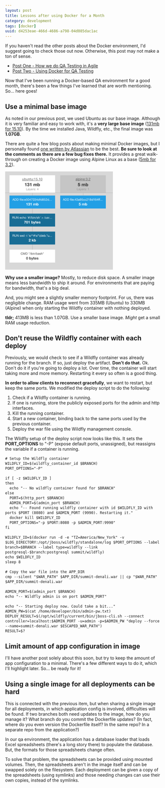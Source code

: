 ```yaml
---
layout: post
title: Lessons after using Docker for a Month 
category: development
tags: [docker]
uuid: d4253eae-466d-4686-a798-04d085dac1ac
---
```


<div class="alert alert-info">
  If you haven't read the other posts about the Docker environment, I'd suggest going to check those out now. Otherwise, this post may not make a ton of sense.

  <ul>
    <li><a href="/2015/10/how-we-do-qa-testing-in-agile">Post One - How we do QA Testing in
 Agile</a></li>
    <li><a href="/2015/10/using-docker-for-qa-testing">Post Two - Using Docker for QA Testing</a></li>
  </ul>
</div>

Now that I've been running a Docker-based QA environment for a good month, there's been a few things I've learned that are worth mentioning.  So... here goes!

<!--more-->


## Use a minimal base image

As noted in our previous post, we used Ubuntu as our base image.  Although it is very familiar and easy to work with, it's a **very large base image** ([131mb for 15.10](https://imagelayers.io/?images=ubuntu:15.10)).  By the time we installed Java, Wildfly, etc., the final image was **1.07GB**.

There are quite a few blog posts about making minimal Docker images, but I personally found [one written by Atlassian](https://developer.atlassian.com/blog/2015/08/minimal-java-docker-containers/) to be the best.  **Be sure to look at the comments as there are a few bug fixes there.** It provides a great walk-through on creating a Docker image using Alpine Linux as a base ([5mb for 3.2](https://imagelayers.io/?images=alpine:3.2)).

<div class="text-center">
  <a href="https://imagelayers.io/?images=ubuntu:15.10,alpine:3.2"><img style="width:350px;" src="/images/ubuntu_vs_alpine_docker_imagesizes.png" alt="Image size comparison - Ubuntu vs Alpine" /></a>
</div>

**Why use a smaller image?** Mostly, to reduce disk space. A smaller image means less bandwidth to ship it around. For environments that are paying for bandwidth, that's a big deal.

And, you might see a slightly smaller memory footprint. For us, there was negligible change.  RAM usage went from 335MB (Ubuntu) to 330MB (Alpine) when only starting the Wildfly container with nothing deployed.

**tldr;** 413MB is less than 1.07GB. Use a smaller base image. _Might_ get a small RAM usage reduction.


## Don't reuse the Wildfly container with each deploy

Previously, we would check to see if a Wildfly container was already running for the branch. If so, just deploy the artifact. **Don't do that.** Ok. Don't do it if you're going to deploy a lot.  Over time, the container will start taking more and more memory.  Restarting it every so often is a good thing.

**In order to allow clients to reconnect gracefully**, we want to restart, but keep the same ports. We modified the deploy script to do the following:

1. Check if a Wildfly container is running.
2. If one is running, store the publicly exposed ports for the admin and http interfaces.
3. Kill the running container.
4. Start a new container, binding back to the same ports used by the previous container.
5. Deploy the war file using the Wildfly management console.


The Wildfly setup of the deploy script now looks like this.  It sets the **PORT_OPTIONS** to "-P" (expose default ports, unassigned), but reassigns the variable if a container is running.

<pre class="no-wrap"><code class="bash"># Setup the Wildfly container
WILDFLY_ID=$(wildfly_container_id $BRANCH)
PORT_OPTIONS="-P"

if [ -z $WILDFLY_ID ]
then
  echo "-- No wildfly container found for $BRANCH"  
else
  PORT=$(http_port $BRANCH)
  ADMIN_PORT=$(admin_port $BRANCH)
  echo "-- Found running wildfly container with id $WILDFLY_ID with ports $PORT (8080) and $ADMIN_PORT (9990). Restarting it."
  docker kill $WILDFLY_ID
  PORT_OPTIONS="-p $PORT:8080 -p $ADMIN_PORT:9990"
fi

WILDFLY_ID=$(docker run -d -e "TZ=America/New_York" -v $LOG_DIRECTORY:/opt/jboss/wildfly/standalone/log $PORT_OPTIONS --label branch=$BRANCH --label type=wildfly --link postgresql-$branch:postgresql summit/wildfly)
echo $WILDFLY_ID
sleep 8

# Copy the war file into the APP_DIR
cmp --silent "$WAR_PATH" $APP_DIR/summit-denali.war || cp "$WAR_PATH" $APP_DIR/summit-denali.war

ADMIN_PORT=$(admin_port $BRANCH)
echo "-- Wildfly admin is on port $ADMIN_PORT"

echo "-- Starting deploy now. Could take a bit..."
ADMIN_PW=$(cat /home/developer/bin/admin-pw.txt)
DEPLOY_RESULT=$(/opt/wildfly/current/bin/jboss-cli.sh --connect controller=localhost:$ADMIN_PORT -u=admin -p=$ADMIN_PW "deploy --force --name=summit-denali.war $ESCAPED_WAR_PATH")
RESULT=$?
</code></pre>


## Limit amount of app configuration in image

I'll have another post solely about this soon, but try to keep the amount of app configuration to a minimal.  There's a few different ways to do it, which I'll highlight later. So... be ready for it!


## Using a single image for all deployments can be hard

This is connected with the previous item, but when sharing a single image for all deployments, in which application config is involved, difficulties will be found.  If two branches both need updates to the image, how do you manage it?  What branch do you commit the Dockerfile updates? (In fact, where do you even version the Dockerfile itself? In the same repo? In a separate repo from the application?)

In our qa environment, the application has a database loader that loads Excel spreadsheets (there's a long story there) to populate the database. But, the formats for those spreadsheets change often.  

To solve that problem, the spreadsheets can be provided using mounted volumes. Then, the spreadsheets aren't in the image itself and can be swapped solely on the filesystem. Each deployment can be given a copy of the spreadsheets (using symlinks) and those needing changes can use their own copies, instead of the symlinks.


